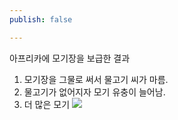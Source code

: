 ```yaml
---
publish: false

---
```

아프리카에 모기장을 보급한 결과
1. 모기장을 그물로 써서 물고기 씨가 마름.
2. 물고기가 없어지자 모기 유충이 늘어남.
3. 더 많은 모기
![](https://twitter.com/King_James_Kim/status/1806440302825345320)
